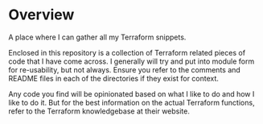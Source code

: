 # Overview
A place where I can gather all my Terraform snippets.

Enclosed in this repository is a collection of Terraform related pieces of code that I have come across. I generally will try and put into module form for re-usability, but not always. Ensure you refer to the comments and README files in each of the directories if they exist for context. 

Any code you find will be opinionated based on what I like to do and how I like to do it. But for the best information on the actual Terraform functions, refer to the Terraform knowledgebase at their website.
